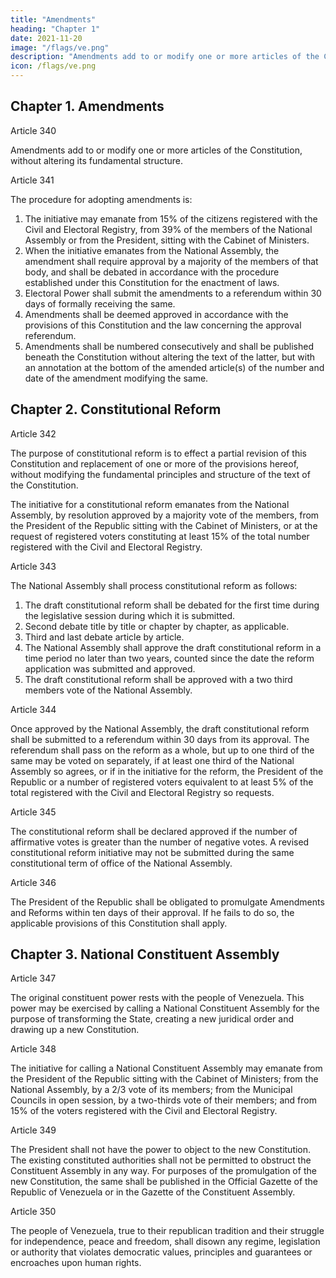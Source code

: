 ```yaml
---
title: "Amendments"
heading: "Chapter 1"
date: 2021-11-20
image: "/flags/ve.png"
description: "Amendments add to or modify one or more articles of the Constitution, without altering its fundamental structure"
icon: /flags/ve.png
---
```



## Chapter 1. Amendments

Article 340

Amendments add to or modify one or more articles of the Constitution, without altering its fundamental structure.

Article 341

The procedure for adopting amendments is:

1. The initiative may emanate from 15% of the citizens registered with the Civil and Electoral Registry, from 39% of the members of the National Assembly or from the President, sitting with the Cabinet of Ministers.
2. When the initiative emanates from the National Assembly, the amendment shall require approval by a majority of the members of that body, and shall be debated in accordance with the procedure established under this Constitution for the enactment of laws.
3. Electoral Power shall submit the amendments to a referendum within 30 days of formally receiving the same.
4. Amendments shall be deemed approved in accordance with the provisions of this Constitution and the law concerning the approval referendum.
5. Amendments shall be numbered consecutively and shall be published beneath the Constitution without altering the text of the latter, but with an annotation at the bottom of the amended article(s) of the number and date of the amendment modifying the same.

## Chapter 2. Constitutional Reform

Article 342

The purpose of constitutional reform is to effect a partial revision of this Constitution and replacement of one or more of the provisions hereof, without modifying the fundamental principles and structure of the text of the Constitution.

The initiative for a constitutional reform emanates from the National Assembly, by resolution approved by a majority vote of the members, from the President of the Republic sitting with the Cabinet of Ministers, or at the request of registered voters constituting at least 15% of the total number registered with the Civil and Electoral
Registry.


Article 343

The National Assembly shall process constitutional reform as follows:
1. The draft constitutional reform shall be debated for the first time during the legislative session during which it is submitted. 
2. Second debate title by title or chapter by chapter, as applicable.
3. Third and last debate article by article.
4. The National Assembly shall approve the draft constitutional reform in a time period no later than two years, counted since the date the reform application was submitted and approved.
5. The draft constitutional reform shall be approved with a two third members vote of the National Assembly.

Article 344

Once approved by the National Assembly, the draft constitutional reform shall be submitted to a referendum within 30 days from its approval. The referendum shall pass on the reform as a whole, but up to one third of the same may be voted on separately, if at least one third of the National Assembly so agrees, or if in the initiative for the reform, the President of the Republic or a number of registered voters equivalent to at
least 5% of the total registered with the Civil and Electoral Registry so requests.


Article 345

The constitutional reform shall be declared approved if the number of affirmative votes is greater than the number of negative votes. A revised constitutional reform initiative may not be submitted during the same constitutional term of office of the National Assembly.

Article 346

The President of the Republic shall be obligated to promulgate Amendments and
Reforms within ten days of their approval. If he fails to do so, the applicable provisions of
this Constitution shall apply.


## Chapter 3. National Constituent Assembly

Article 347

The original constituent power rests with the people of Venezuela. This power may be exercised by calling a National Constituent Assembly for the purpose of transforming the State, creating a new juridical order and drawing up a new Constitution.

Article 348

The initiative for calling a National Constituent Assembly may emanate from the President of the Republic sitting with the Cabinet of Ministers; from the National Assembly, by a 2/3 vote of its members; from the Municipal Councils in open session, by a two-thirds vote of their members; and from 15% of the voters registered with the Civil and Electoral Registry.

Article 349

The President shall not have the power to object to the new Constitution. The existing constituted authorities shall not be permitted to obstruct the Constituent Assembly in any way. For purposes of the promulgation of the new Constitution, the same shall be published in the Official Gazette of the Republic of Venezuela or in the Gazette of the Constituent Assembly.

<!-- Right to overthrow government -->

Article 350

The people of Venezuela, true to their republican tradition and their struggle for independence, peace and freedom, shall disown any regime, legislation or authority that violates democratic values, principles and guarantees or encroaches upon human rights.

